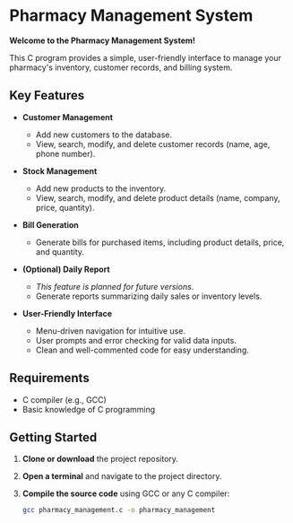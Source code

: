 # Pharmacy Management System

**Welcome to the Pharmacy Management System!**

This C program provides a simple, user-friendly interface to manage your pharmacy's inventory, customer records, and billing system.

## Key Features

- **Customer Management**
  - Add new customers to the database.
  - View, search, modify, and delete customer records (name, age, phone number).
  
- **Stock Management**
  - Add new products to the inventory.
  - View, search, modify, and delete product details (name, company, price, quantity).
  
- **Bill Generation**
  - Generate bills for purchased items, including product details, price, and quantity.
  
- **(Optional) Daily Report**
  - *This feature is planned for future versions*.
  - Generate reports summarizing daily sales or inventory levels.

- **User-Friendly Interface**
  - Menu-driven navigation for intuitive use.
  - User prompts and error checking for valid data inputs.
  - Clean and well-commented code for easy understanding.

## Requirements

- C compiler (e.g., GCC)
- Basic knowledge of C programming

## Getting Started

1. **Clone or download** the project repository.
2. **Open a terminal** and navigate to the project directory.
3. **Compile the source code** using GCC or any C compiler:

   ```bash
   gcc pharmacy_management.c -o pharmacy_management
